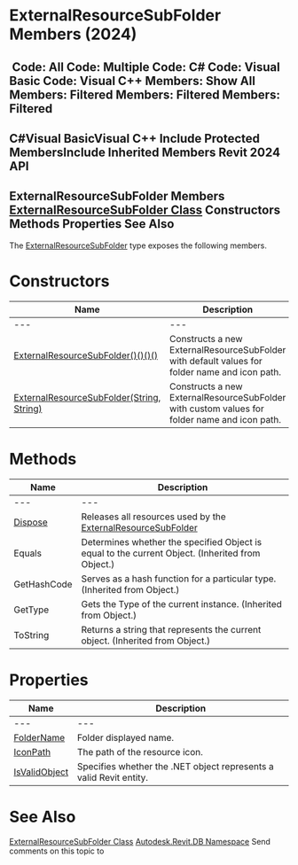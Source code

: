 # ExternalResourceSubFolder Members (2024)

﻿
 Code: All Code: Multiple Code: C# Code: Visual Basic Code: Visual C++  Members: Show All Members: Filtered Members: Filtered Members: Filtered   
---  
C#Visual BasicVisual C++
Include Protected MembersInclude Inherited Members
Revit 2024 API  
---  
ExternalResourceSubFolder Members  
[ExternalResourceSubFolder Class](b9b20e80-9af0-557b-7a3e-a35168c5eab0.md "ExternalResourceSubFolder Class") Constructors Methods Properties See Also  
---  
The [ExternalResourceSubFolder](b9b20e80-9af0-557b-7a3e-a35168c5eab0.md "ExternalResourceSubFolder Class") type exposes the following members.
# Constructors
| Name | Description |
| --- | --- |
| --- | --- | --- |
| [ExternalResourceSubFolder()()()()](98b2130e-ab7c-2c43-97de-d1e125ba6b7e.md "ExternalResourceSubFolder Constructor") | Constructs a new ExternalResourceSubFolder with default values for folder name and icon path. |
| [ExternalResourceSubFolder(String, String)](eda4042b-29ea-82ef-5a41-11456428aff9.md "ExternalResourceSubFolder Constructor \(String, String\)") | Constructs a new ExternalResourceSubFolder with custom values for folder name and icon path. |

# Methods
| Name | Description |
| --- | --- |
| --- | --- | --- |
| [Dispose](3b71f55f-76af-55e2-814b-1dd4553671bb.md "Dispose Method") | Releases all resources used by the [ExternalResourceSubFolder](b9b20e80-9af0-557b-7a3e-a35168c5eab0.md "ExternalResourceSubFolder Class") |
| Equals | Determines whether the specified Object is equal to the current Object. (Inherited from Object.) |
| GetHashCode | Serves as a hash function for a particular type.  (Inherited from Object.) |
| GetType | Gets the Type of the current instance. (Inherited from Object.) |
| ToString | Returns a string that represents the current object. (Inherited from Object.) |

# Properties
| Name | Description |
| --- | --- |
| --- | --- | --- |
| [FolderName](33161a20-79d2-2fbb-4fac-5637c91acc98.md "FolderName Property") | Folder displayed name. |
| [IconPath](2b95fb5f-7b54-ba7e-7589-b7e28dceebce.md "IconPath Property") | The path of the resource icon. |
| [IsValidObject](fb3fb991-a63d-bdd6-0050-815db0986e51.md "IsValidObject Property") | Specifies whether the .NET object represents a valid Revit entity. |

# See Also
[ExternalResourceSubFolder Class](b9b20e80-9af0-557b-7a3e-a35168c5eab0.md "ExternalResourceSubFolder Class")
[Autodesk.Revit.DB Namespace](87546ba7-461b-c646-cbb1-2cb8f5bff8b2.md "Autodesk.Revit.DB Namespace")
Send comments on this topic to 